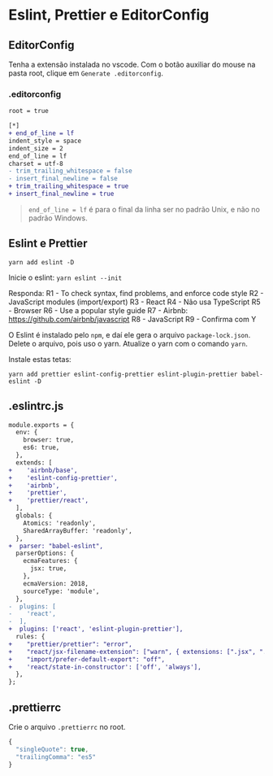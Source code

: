 # Eslint, Prettier e EditorConfig

## EditorConfig

Tenha a extensão instalada no vscode. Com o botão auxiliar do mouse na pasta
root, clique em `Generate .editorconfig`.

### .editorconfig

```diff
root = true

[*]
+ end_of_line = lf
indent_style = space
indent_size = 2
end_of_line = lf
charset = utf-8
- trim_trailing_whitespace = false
- insert_final_newline = false
+ trim_trailing_whitespace = true
+ insert_final_newline = true
```

> `end_of_line = lf` é para o final da linha ser no padrão Unix, e não no padrão
> Windows.

## Eslint e Prettier

`yarn add eslint -D`

Inicie o eslint: `yarn eslint --init`

Responda:
R1 - To check syntax, find problems, and enforce code style
R2 - JavaScript modules (import/export)
R3 - React
R4 - Não usa TypeScript
R5 - Browser
R6 - Use a popular style guide
R7 - Airbnb: https://github.com/airbnb/javascript
R8 - JavaScript
R9 - Confirma com Y

O Eslint é instalado pelo `npm`, e daí ele gera o arquivo `package-lock.json`.
Delete o arquivo, pois uso o yarn. Atualize o yarn com o comando `yarn`.

Instale estas tetas:

`yarn add prettier eslint-config-prettier eslint-plugin-prettier babel-eslint -D`

## .eslintrc.js

```diff
module.exports = {
  env: {
    browser: true,
    es6: true,
  },
  extends: [
+    'airbnb/base',
+    'eslint-config-prettier',
+    'airbnb',
+    'prettier',
+    'prettier/react',
  ],
  globals: {
    Atomics: 'readonly',
    SharedArrayBuffer: 'readonly',
  },
+  parser: "babel-eslint",
  parserOptions: {
    ecmaFeatures: {
      jsx: true,
    },
    ecmaVersion: 2018,
    sourceType: 'module',
  },
-  plugins: [
-    'react',
-  ],
+  plugins: ['react', 'eslint-plugin-prettier'],
  rules: {
+    "prettier/prettier": "error",
+    "react/jsx-filename-extension": ["warn", { extensions: [".jsx", ".js"] }],
+    "import/prefer-default-export": "off",
+    'react/state-in-constructor': ['off', 'always'],
  },
};
```

## .prettierrc

Crie o arquivo `.prettierrc` no root.

```javascript
{
  "singleQuote": true,
  "trailingComma": "es5"
}
```
